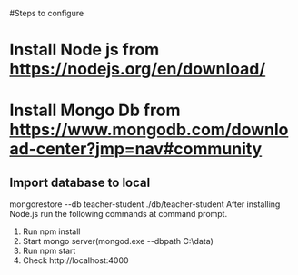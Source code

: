 #Steps to configure

# Install Node js from https://nodejs.org/en/download/
# Install Mongo Db from https://www.mongodb.com/download-center?jmp=nav#community

## Import database to local
mongorestore --db teacher-student ./db/teacher-student
After installing Node.js run the following commands at command prompt.
1. Run npm install
2. Start mongo server(mongod.exe --dbpath C:\data)
3. Run npm start
4. Check http://localhost:4000
